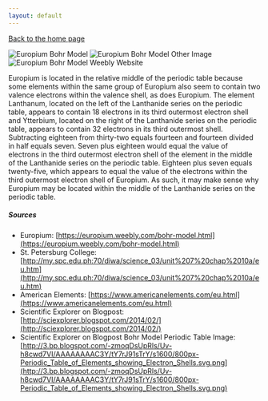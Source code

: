 ```yaml
---
layout: default
---
```

[Back to the home page](./index.md)

![Europium Bohr Model](https://www.americanelements.com/europium-bohr.jpg)
![Europium Bohr Model Other Image](http://my.spc.edu.ph:70/diwa/science_03/unit%207%20chap%2010a/Chemical%20Elements_com%20-%20Europium%20(Eu)_files/b0063.gif)
![Europium Bohr Model Weebly Website](https://europium.weebly.com/uploads/1/5/2/4/15244204/7100098.png?443)

Europium is located in the relative middle of the periodic table because some elements within the same group of Europium also seem to contain two valence electrons within the valence shell, as does Europium. The element Lanthanum, located on the left of the Lanthanide series on the periodic table, appears to contain 18 electrons in its third outermost electron shell and Ytterbium, located on the right of the Lanthanide series on the periodic table, appears to contain 32 electrons in its third outermost shell. Subtracting eighteen from thirty-two equals fourteen and fourteen divided in half equals seven. Seven plus eighteen would equal the value of electrons in the third outermost electron shell of the element in the middle of the Lanthanide series on the periodic table. Eighteen plus seven equals twenty-five, which appears to equal the value of the electrons within the third outermost electron shell of Europium. As such, it may make sense why Europium may be located within the middle of the Lanthanide series on the periodic table.


##### Sources
* Europium: [https://europium.weebly.com/bohr-model.html](https://europium.weebly.com/bohr-model.html)
* St. Petersburg College: [http://my.spc.edu.ph:70/diwa/science_03/unit%207%20chap%2010a/eu.htm](http://my.spc.edu.ph:70/diwa/science_03/unit%207%20chap%2010a/eu.htm)
* American Elements: [https://www.americanelements.com/eu.html](https://www.americanelements.com/eu.html)
* Scientific Explorer on Blogpost: [http://sciexplorer.blogspot.com/2014/02/](http://sciexplorer.blogspot.com/2014/02/)
* Scientific Explorer on Blogpost Bohr Model Periodic Table Image: [http://3.bp.blogspot.com/-zmoqDsUpRls/Uv-h8cwd7VI/AAAAAAAAC3Y/tY7rJ91sTrY/s1600/800px-Periodic_Table_of_Elements_showing_Electron_Shells.svg.png](http://3.bp.blogspot.com/-zmoqDsUpRls/Uv-h8cwd7VI/AAAAAAAAC3Y/tY7rJ91sTrY/s1600/800px-Periodic_Table_of_Elements_showing_Electron_Shells.svg.png)
